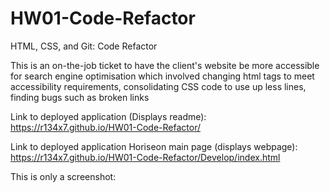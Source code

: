 # HW01-Code-Refactor


HTML, CSS, and Git: Code Refactor

This is an on-the-job ticket to have the client's website be more accessible for search engine optimisation which involved changing html tags to meet accessibility requirements, consolidating CSS code to use up less lines, finding bugs such as broken links

Link to deployed application (Displays readme): https://r134x7.github.io/HW01-Code-Refactor/

Link to deployed application Horiseon main page (displays webpage): https://r134x7.github.io/HW01-Code-Refactor/Develop/index.html

This is only a screenshot:
